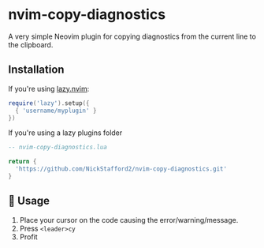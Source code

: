 # nvim-copy-diagnostics

A very simple Neovim plugin for copying diagnostics from the current line to the clipboard.

## Installation

If you're using [lazy.nvim](https://github.com/folke/lazy.nvim):

```lua
require('lazy').setup({
  { 'username/myplugin' }
})
```

If you're using a lazy plugins folder

```lua
-- nvim-copy-diagnostics.lua

return {
  'https://github.com/NickStafford2/nvim-copy-diagnostics.git'
}
```

## 🔑 Usage

1. Place your cursor on the code causing the error/warning/message.
2. Press `<leader>cy`
3. Profit
